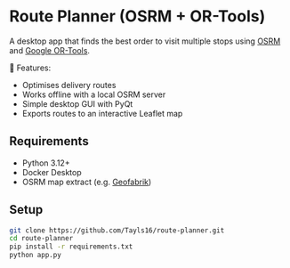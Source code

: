 # Route Planner (OSRM + OR-Tools)

A desktop app that finds the best order to visit multiple stops using [OSRM](http://project-osrm.org/) and [Google OR-Tools](https://developers.google.com/optimization).  

🚀 Features:
- Optimises delivery routes
- Works offline with a local OSRM server
- Simple desktop GUI with PyQt
- Exports routes to an interactive Leaflet map

## Requirements
- Python 3.12+
- Docker Desktop
- OSRM map extract (e.g. [Geofabrik](https://download.geofabrik.de/))

## Setup
```bash
git clone https://github.com/Tayls16/route-planner.git
cd route-planner
pip install -r requirements.txt
python app.py
